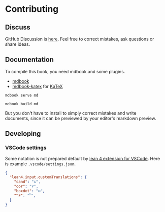 # Contributing

## Discuss

GitHub Discussion is [here](https://github.com/iehality/lean4-logic/discussions). Feel free to correct mistakes, ask questions or share ideas.

## Documentation

To compile this book, you need mdbook and some plugins.

- [mdbook](https://github.com/rust-lang/mdBook)
- [mdbook-katex](https://github.com/lzanini/mdbook-katex) for [KaTeX](https://katex.org/)

```
mdbook serve md

mdbook build md
```

But you don't have to install to simply correct mistakes and write documents, since it can be previewed by your editor's markdown preview.

## Developing

### VSCode settings

Some notation is not prepared default by [lean 4 extension for VSCode](https://marketplace.visualstudio.com/items?itemName=leanprover.lean4). Here is example `.vscode/settings.json`.

```json
{
  "lean4.input.customTranslations": {
    "cand": "⋏",
    "cor": "⋎",
    "boxdot": "⊡",
    "^F": "ꟳ",
  }
}
```
